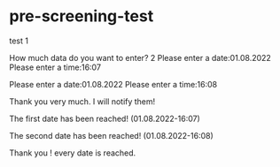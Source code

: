 # pre-screening-test 
 test 1

How much data do you want to enter? 2
Please enter a date:01.08.2022
Please enter a time:16:07


Please enter a date:01.08.2022
Please enter a time:16:08


Thank you very much. I will notify them!

The first date  has been  reached! (01.08.2022-16:07)

The second date  has been  reached! (01.08.2022-16:08)

Thank you ! every date is reached.
